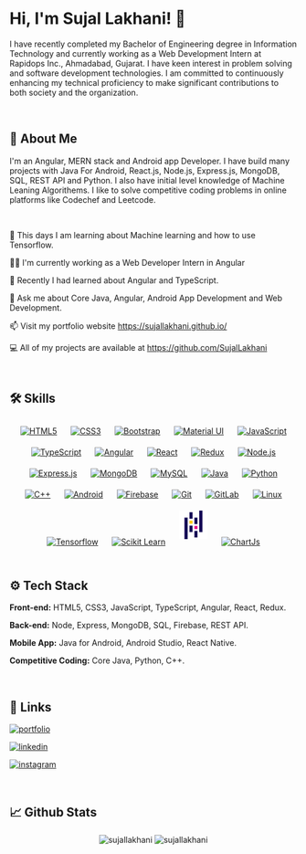 
# Hi, I'm Sujal Lakhani! 👋

I have recently completed my Bachelor of Engineering degree in Information Technology and currently working as a Web Development Intern at Rapidops Inc., Ahmadabad, Gujarat. I have keen interest in problem solving and software development technologies. I am committed to continuously enhancing my technical proficiency to make significant contributions to both society and the organization.


<br/>

## 🚀 About Me
I'm an Angular, MERN stack and Android app Developer. I have build many projects with Java For Android, React.js, Node.js, Express.js, MongoDB, SQL, REST API and Python. I also have initial level knowledge of Machine Leaning Algorithems. I like to solve competitive coding problems in online platforms like Codechef and Leetcode.  

<br/>

🤖 This days I am learning about Machine learning and how to use Tensorflow.

👩‍💻 I'm currently working as a Web Developer Intern in Angular

🧠 Recently I had learned about Angular and TypeScript.

💬 Ask me about Core Java, Angular, Android App Development and Web Development.

📫 Visit my portfolio website https://sujallakhani.github.io/  

💻 All of my projects are available at https://github.com/SujalLakhani

<br/>

## 🛠 Skills
<div align="center">  
<a href="https://en.wikipedia.org/wiki/HTML5" target="_blank"><img style="margin: 10px" src="https://profilinator.rishav.dev/skills-assets/html5-original-wordmark.svg" alt="HTML5" height="50" /></a>    
<a href="https://www.w3schools.com/css/" target="_blank"><img style="margin: 10px" src="https://profilinator.rishav.dev/skills-assets/css3-original-wordmark.svg" alt="CSS3" height="50" /></a>
<a href="https://getbootstrap.com/docs/3.4/javascript/" target="_blank"><img style="margin: 10px" src="https://profilinator.rishav.dev/skills-assets/bootstrap-plain.svg" alt="Bootstrap" height="50" /></a>  
<a href="https://mui.com/" target="_blank"><img style="margin: 10px" src="https://profilinator.rishav.dev/skills-assets/mui.png" alt="Material UI" height="50" /></a>
<a href="https://www.javascript.com/" target="_blank"><img style="margin: 10px" src="https://profilinator.rishav.dev/skills-assets/javascript-original.svg" alt="JavaScript" height="50" /></a>
<a href="https://www.typescriptlang.org/" target="_blank"><img style="margin: 10px" src="https://profilinator.rishav.dev/skills-assets/typescript-original.svg" alt="TypeScript" height="50" /></a>  
<a href="https://angular.io/" target="_blank"><img style="margin: 10px" src="https://profilinator.rishav.dev/skills-assets/angularjs-original.svg" alt="Angular" height="50" /></a>
<a href="https://reactjs.org/" target="_blank"><img style="margin: 10px" src="https://profilinator.rishav.dev/skills-assets/react-original-wordmark.svg" alt="React" height="50" /></a>
<a href="https://redux.js.org/" target="_blank"><img style="margin: 10px" src="https://profilinator.rishav.dev/skills-assets/redux-original.svg" alt="Redux" height="50" /></a>
<a href="https://nodejs.org/" target="_blank"><img style="margin: 10px" src="https://profilinator.rishav.dev/skills-assets/nodejs-original-wordmark.svg" alt="Node.js" height="50" /></a>  
<a href="https://expressjs.com/" target="_blank"><img style="margin: 10px" src="https://profilinator.rishav.dev/skills-assets/express-original-wordmark.svg" alt="Express.js" height="50" /></a>  
<a href="https://www.mongodb.com/" target="_blank"><img style="margin: 10px" src="https://profilinator.rishav.dev/skills-assets/mongodb-original-wordmark.svg" alt="MongoDB" height="50" /></a>  
<a href="https://www.mysql.com/" target="_blank"><img style="margin: 10px" src="https://profilinator.rishav.dev/skills-assets/mysql-original-wordmark.svg" alt="MySQL" height="50" /></a>  
<a href="https://www.java.com/" target="_blank"><img style="margin: 10px" src="https://profilinator.rishav.dev/skills-assets/java-original-wordmark.svg" alt="Java" height="50" /></a>  
<a href="https://www.python.org/" target="_blank"><img style="margin: 10px" src="https://profilinator.rishav.dev/skills-assets/python-original.svg" alt="Python" height="50" /></a>  
<a href="https://www.cplusplus.com/" target="_blank"><img style="margin: 10px" src="https://profilinator.rishav.dev/skills-assets/cplusplus-original.svg" alt="C++" height="50" /></a>  
<a href="https://www.android.com/intl/en_in/" target="_blank"><img style="margin: 10px" src="https://profilinator.rishav.dev/skills-assets/android-original-wordmark.svg" alt="Android" height="50" /></a>  
<a href="https://firebase.google.com/" target="_blank"><img style="margin: 10px" src="https://profilinator.rishav.dev/skills-assets/firebase.png" alt="Firebase" height="50" /></a>  
<a href="https://github.com/" target="_blank"><img style="margin: 10px" src="https://profilinator.rishav.dev/skills-assets/git-scm-icon.svg" alt="Git" height="50" /></a>  
<a href="https://about.gitlab.com/" target="_blank"><img style="margin: 10px" src="https://profilinator.rishav.dev/skills-assets/gitlab.svg" alt="GitLab" height="50" /></a>  
<a href="https://www.linux.org/" target="_blank"><img style="margin: 10px" src="https://profilinator.rishav.dev/skills-assets/linux-original.svg" alt="Linux" height="50" /></a>
<a href="https://www.tensorflow.org" target="_blank"><img style="margin: 10px" src="https://www.vectorlogo.zone/logos/tensorflow/tensorflow-icon.svg" alt="Tensorflow" height="50" /></a>
<a href="https://scikit-learn.org/" target="_blank"><img style="margin: 10px" src="https://upload.wikimedia.org/wikipedia/commons/0/05/Scikit_learn_logo_small.svg" alt="Scikit Learn" height="50" /></a>
<a href="https://pandas.pydata.org/" target="_blank"><img style="margin: 10px" src="https://raw.githubusercontent.com/devicons/devicon/2ae2a900d2f041da66e950e4d48052658d850630/icons/pandas/pandas-original.svg" alt="Pandas" height="50" /></a>
<a href="https://www.chartjs.org" target="_blank"><img style="margin: 10px" src="https://www.chartjs.org/media/logo-title.svg" alt="ChartJs" height="50" /></a>
</div>

<br/>

## ⚙ Tech Stack

**Front-end:** HTML5, CSS3, JavaScript, TypeScript, Angular, React, Redux.

**Back-end:** Node, Express, MongoDB, SQL, Firebase, REST API.

**Mobile App:** Java for Android, Android Studio, React Native.

**Competitive Coding:** Core Java, Python, C++.

<br/>

## 🔗 Links
[![portfolio](https://img.shields.io/badge/my_portfolio-000?style=for-the-badge&logo=ko-fi&logoColor=white)](https://sujallakhani.github.io/)

[![linkedin](https://img.shields.io/badge/linkedin-0A66C2?style=for-the-badge&logo=linkedin&logoColor=white)](https://www.linkedin.com/in/sujal-lakhani-31473b1aa/)

[![instagram](https://img.shields.io/badge/instagram-FF69B4?style=for-the-badge&logo=instagram&logoColor=white)](https://www.instagram.com/sujal_lakhani_01/)

<br/>

## 📈 Github Stats  
<div align="center">
  <img align="center" src="https://github-readme-stats.vercel.app/api/top-langs?username=sujallakhani&show_icons=true&locale=en&layout=compact&count_private=true&hide_border=true" alt="sujallakhani" />
  <img align="center" src="https://github-readme-streak-stats.herokuapp.com/?user=sujallakhani&" alt="sujallakhani" />
</div>
